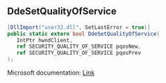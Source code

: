 ## DdeSetQualityOfService

```csharp
[DllImport("user32.dll", SetLastError = true)]
public static extern bool DdeSetQualityOfService(
   IntPtr hwndClient,
   ref SECURITY_QUALITY_OF_SERVICE pqosNew,
   ref SECURITY_QUALITY_OF_SERVICE pqosPrev
);
```

Microsoft documentation: [Link](https://learn.microsoft.com/en-us/windows/win32/api/dde/nf-dde-ddesetqualityofservice)

